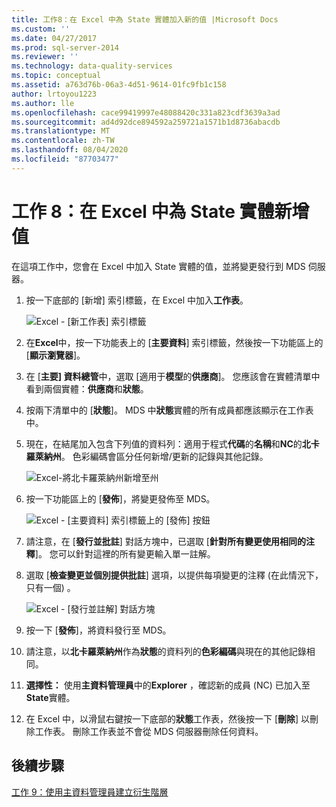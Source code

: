 ```yaml
---
title: 工作8：在 Excel 中為 State 實體加入新的值 |Microsoft Docs
ms.custom: ''
ms.date: 04/27/2017
ms.prod: sql-server-2014
ms.reviewer: ''
ms.technology: data-quality-services
ms.topic: conceptual
ms.assetid: a763d76b-06a3-4d51-9614-01fc9fb1c158
author: lrtoyou1223
ms.author: lle
ms.openlocfilehash: cace99419997e48088420c331a823cdf3639a3ad
ms.sourcegitcommit: ad4d92dce894592a259721a1571b1d8736abacdb
ms.translationtype: MT
ms.contentlocale: zh-TW
ms.lasthandoff: 08/04/2020
ms.locfileid: "87703477"
---
```

# <a name="task-8-adding-a-new-value-for-state-entity-in-excel"></a>工作 8：在 Excel 中為 State 實體新增值
  在這項工作中，您會在 Excel 中加入 State 實體的值，並將變更發行到 MDS 伺服器。  
  
1.  按一下底部的 [新增] 索引標籤，在 Excel 中加入**工作表**。  
  
     ![Excel - [新工作表] 索引標籤](../../2014/tutorials/media/et-addinganewvalueforstateentityinexcel-01.jpg "Excel - [新工作表] 索引標籤")  
  
2.  在**Excel**中，按一下功能表上的 [**主要資料**] 索引標籤，然後按一下功能區上的 [**顯示瀏覽器**]。  
  
3.  在 [**主要] 資料總管**中，選取 [適用于**模型**的**供應商**]。 您應該會在實體清單中看到兩個實體：**供應商**和**狀態**。  
  
4.  按兩下清單中的 [**狀態**]。 MDS 中**狀態**實體的所有成員都應該顯示在工作表中。  
  
5.  現在，在結尾加入包含下列值的資料列：適用于程式**代碼**的**名稱**和**NC**的**北卡羅萊納州**。 色彩編碼會區分任何新增/更新的記錄與其他記錄。  
  
     ![Excel-將北卡羅萊納州新增至州](../../2014/tutorials/media/et-addinganewvalueforstateentityinexcel-02.jpg "Excel-將北卡羅萊納州新增至州")  
  
6.  按一下功能區上的 [**發佈**]，將變更發佈至 MDS。  
  
     ![Excel - [主要資料] 索引標籤上的 [發佈] 按鈕](../../2014/tutorials/media/et-addinganewvalueforstateentityinexcel-03.jpg "Excel - [主要資料] 索引標籤上的 [發佈] 按鈕")  
  
7.  請注意，在 [**發行並批註**] 對話方塊中，已選取 [**針對所有變更使用相同的注釋**]。 您可以針對這裡的所有變更輸入單一註解。  
  
8.  選取 [**檢查變更並個別提供批註**] 選項，以提供每項變更的注釋 (在此情況下，只有一個) 。  
  
     ![Excel - [發行並註解] 對話方塊](../../2014/tutorials/media/et-addinganewvalueforstateentityinexcel-04.jpg "Excel - [發行並註解] 對話方塊")  
  
9. 按一下 [**發佈**]，將資料發行至 MDS。  
  
10. 請注意，以**北卡羅萊納州**作為**狀態**的資料列的**色彩編碼**與現在的其他記錄相同。  
  
11. **選擇性：** 使用**主資料管理員**中的**Explorer** ，確認新的成員 (NC) 已加入至**State**實體。  
  
12. 在 Excel 中，以滑鼠右鍵按一下底部的**狀態**工作表，然後按一下 [**刪除**] 以刪除工作表。 刪除工作表並不會從 MDS 伺服器刪除任何資料。  
  
## <a name="next-step"></a>後續步驟  
 [工作 9：使用主資料管理員建立衍生階層](../../2014/tutorials/task-9-creating-a-derived-hierarchy-using-master-data-manager.md)  
  
  
